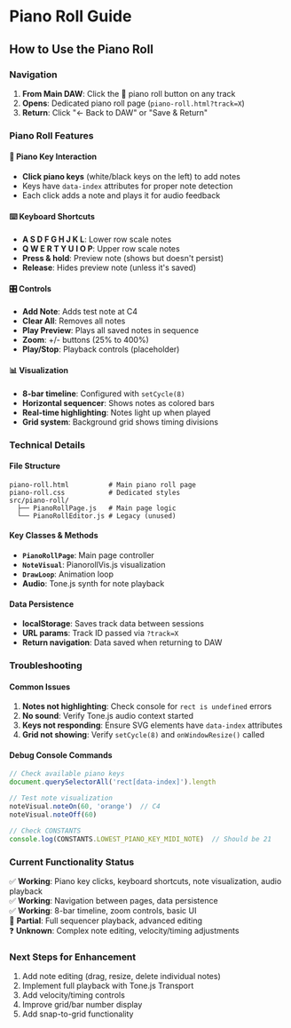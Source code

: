 # Piano Roll Guide

## How to Use the Piano Roll

### Navigation
1. **From Main DAW**: Click the 🎹 piano roll button on any track
2. **Opens**: Dedicated piano roll page (`piano-roll.html?track=X`)
3. **Return**: Click "← Back to DAW" or "Save & Return"

### Piano Roll Features

#### 🎹 **Piano Key Interaction**
- **Click piano keys** (white/black keys on the left) to add notes
- Keys have `data-index` attributes for proper note detection
- Each click adds a note and plays it for audio feedback

#### ⌨️ **Keyboard Shortcuts**
- **A S D F G H J K L**: Lower row scale notes
- **Q W E R T Y U I O P**: Upper row scale notes  
- **Press & hold**: Preview note (shows but doesn't persist)
- **Release**: Hides preview note (unless it's saved)

#### 🎛️ **Controls**
- **Add Note**: Adds test note at C4
- **Clear All**: Removes all notes
- **Play Preview**: Plays all saved notes in sequence
- **Zoom**: +/- buttons (25% to 400%)
- **Play/Stop**: Playback controls (placeholder)

#### 📊 **Visualization**
- **8-bar timeline**: Configured with `setCycle(8)`
- **Horizontal sequencer**: Shows notes as colored bars
- **Real-time highlighting**: Notes light up when played
- **Grid system**: Background grid shows timing divisions

### Technical Details

#### File Structure
```
piano-roll.html          # Main piano roll page
piano-roll.css           # Dedicated styles
src/piano-roll/
  ├── PianoRollPage.js   # Main page logic
  └── PianoRollEditor.js # Legacy (unused)
```

#### Key Classes & Methods
- **`PianoRollPage`**: Main page controller
- **`NoteVisual`**: PianorollVis.js visualization
- **`DrawLoop`**: Animation loop
- **Audio**: Tone.js synth for note playback

#### Data Persistence
- **localStorage**: Saves track data between sessions
- **URL params**: Track ID passed via `?track=X`
- **Return navigation**: Data saved when returning to DAW

### Troubleshooting

#### Common Issues
1. **Notes not highlighting**: Check console for `rect is undefined` errors
2. **No sound**: Verify Tone.js audio context started
3. **Keys not responding**: Ensure SVG elements have `data-index` attributes
4. **Grid not showing**: Verify `setCycle(8)` and `onWindowResize()` called

#### Debug Console Commands
```javascript
// Check available piano keys
document.querySelectorAll('rect[data-index]').length

// Test note visualization
noteVisual.noteOn(60, 'orange')  // C4
noteVisual.noteOff(60)

// Check CONSTANTS
console.log(CONSTANTS.LOWEST_PIANO_KEY_MIDI_NOTE)  // Should be 21
```

### Current Functionality Status
✅ **Working**: Piano key clicks, keyboard shortcuts, note visualization, audio playback  
✅ **Working**: Navigation between pages, data persistence  
✅ **Working**: 8-bar timeline, zoom controls, basic UI  
🔄 **Partial**: Full sequencer playback, advanced editing  
❓ **Unknown**: Complex note editing, velocity/timing adjustments  

### Next Steps for Enhancement
1. Add note editing (drag, resize, delete individual notes)
2. Implement full playback with Tone.js Transport
3. Add velocity/timing controls
4. Improve grid/bar number display
5. Add snap-to-grid functionality